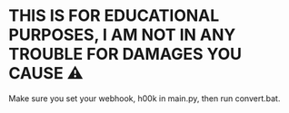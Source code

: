 # THIS IS FOR EDUCATIONAL PURPOSES, I AM NOT IN ANY TROUBLE FOR DAMAGES YOU CAUSE ⚠️
Make sure you set your webhook, h00k in main.py, then run convert.bat.
